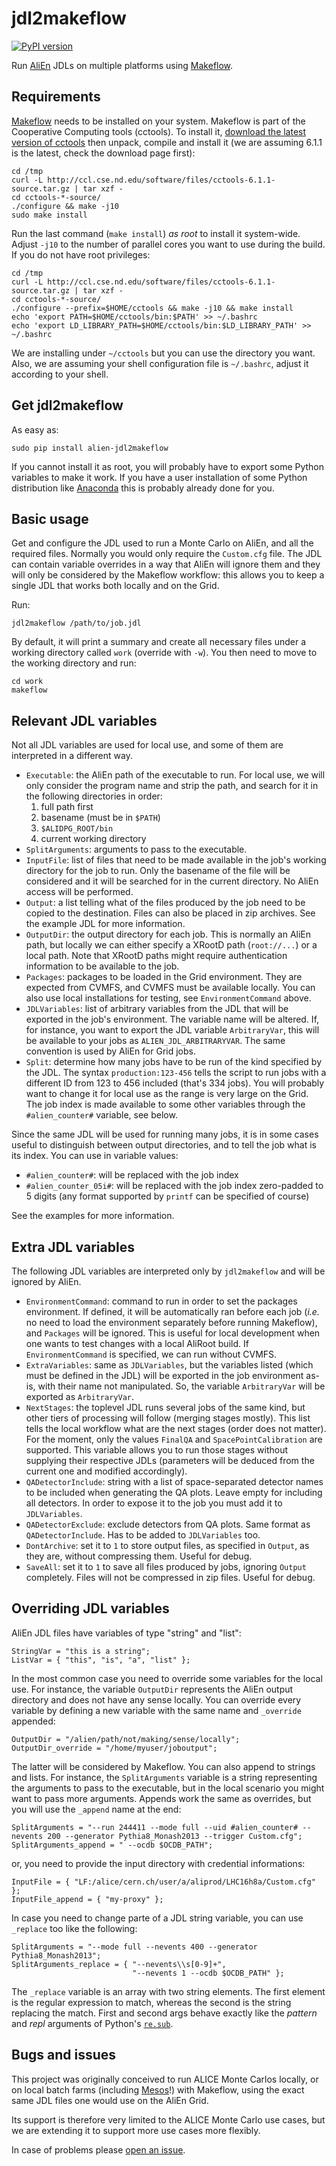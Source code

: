 jdl2makeflow
============

[![PyPI version](https://badge.fury.io/py/alien-jdl2makeflow.svg)](https://badge.fury.io/py/alien-jdl2makeflow)

Run [AliEn](http://alien.web.cern.ch) JDLs on multiple platforms using
[Makeflow](http://ccl.cse.nd.edu/software/makeflow).


Requirements
------------
[Makeflow](http://ccl.cse.nd.edu/software/makeflow) needs to be installed on
your system. Makeflow is part of the Cooperative Computing tools (cctools). To
install it, [download the latest
version of cctools](http://ccl.cse.nd.edu/software/downloadfiles.php) then
unpack, compile and install it (we are assuming 6.1.1 is the latest, check the
download page first):

    cd /tmp
    curl -L http://ccl.cse.nd.edu/software/files/cctools-6.1.1-source.tar.gz | tar xzf -
    cd cctools-*-source/
    ./configure && make -j10
    sudo make install

Run the last command (`make install`) *as root* to install it system-wide.
Adjust `-j10` to the number of parallel cores you want to use during the build.
If you do not have root privileges:

    cd /tmp
    curl -L http://ccl.cse.nd.edu/software/files/cctools-6.1.1-source.tar.gz | tar xzf -
    cd cctools-*-source/
    ./configure --prefix=$HOME/cctools && make -j10 && make install
    echo 'export PATH=$HOME/cctools/bin:$PATH' >> ~/.bashrc
    echo 'export LD_LIBRARY_PATH=$HOME/cctools/bin:$LD_LIBRARY_PATH' >> ~/.bashrc

We are installing under `~/cctools` but you can use the directory you want.
Also, we are assuming your shell configuration file is `~/.bashrc`, adjust it
according to your shell.


Get jdl2makeflow
----------------

As easy as:

    sudo pip install alien-jdl2makeflow

If you cannot install it as root, you will probably have to export some Python
variables to make it work. If you have a user installation of some Python
distribution like [Anaconda](https://www.continuum.io/downloads) this is
probably already done for you.


Basic usage
-----------

Get and configure the JDL used to run a Monte Carlo on AliEn, and all the
required files. Normally you would only require the `Custom.cfg` file. The JDL
can contain variable overrides in a way that AliEn will ignore them and they
will only be considered by the Makeflow workflow: this allows you to keep a
single JDL that works both locally and on the Grid.

Run:

    jdl2makeflow /path/to/job.jdl

By default, it will print a summary and create all necessary files under a
working directory called `work` (override with `-w`). You then need to move to
the working directory and run:

    cd work
    makeflow


Relevant JDL variables
----------------------

Not all JDL variables are used for local use, and some of them are interpreted
in a different way.

* `Executable`: the AliEn path of the executable to run. For local use, we will
  only consider the program name and strip the path, and search for it in the
  following directories in order:
    1. full path first
    2. basename (must be in `$PATH`)
    3. `$ALIDPG_ROOT/bin`
    4. current working directory
* `SplitArguments`: arguments to pass to the executable.
* `InputFile`: list of files that need to be made available in the job's working
  directory for the job to run. Only the basename of the file will be considered
  and it will be searched for in the current directory. No AliEn access will be
  performed.
* `Output`: a list telling what of the files produced by the job need to be
  copied to the destination. Files can also be placed in zip archives. See
  the example JDL for more information.
* `OutputDir`: the output directory for each job. This is normally an AliEn
  path, but locally we can either specify a XRootD path (`root://...`) or a
  local path. Note that XRootD paths might require authentication information to
  be available to the job.
* `Packages`: packages to be loaded in the Grid environment. They are expected
  from CVMFS, and CVMFS must be available locally. You can also use local
  installations for testing, see `EnvironmentCommand` above.
* `JDLVariables`: list of arbitrary variables from the JDL that will be exported
  in the job's environment. The variable name will be altered. If, for instance,
  you want to export the JDL variable `ArbitraryVar`, this will be available to
  your jobs as `ALIEN_JDL_ARBITRARYVAR`. The same convention is used by AliEn
  for Grid jobs.
* `Split`: determine how many jobs have to be run of the kind specified by the
  JDL. The syntax `production:123-456` tells the script to run jobs with a
  different ID from 123 to 456 included (that's 334 jobs). You will probably
  want to change it for local use as the range is very large on the Grid. The
  job index is made available to some other variables through the
  `#alien_counter#` variable, see below.

Since the same JDL will be used for running many jobs, it is in some cases
useful to distinguish between output directories, and to tell the job what is
its index. You can use in variable values:

* `#alien_counter#`: will be replaced with the job index
* `#alien_counter_05i#`: will be replaced with the job index zero-padded to 5
  digits (any format supported by `printf` can be specified of course)

See the examples for more information.


Extra JDL variables
-------------------

The following JDL variables are interpreted only by `jdl2makeflow` and will be
ignored by AliEn.

* `EnvironmentCommand`: command to run in order to set the packages environment.
  If defined, it will be automatically ran before each job (_i.e._ no need to
  load the environment separately before running Makeflow), and `Packages` will
  be ignored. This is useful for local development when one wants to test
  changes with a local AliRoot build. If `EnvironmentCommand` is specified,
  we can run without CVMFS.
* `ExtraVariables`: same as `JDLVariables`, but the variables listed (which must
  be defined in the JDL) will be exported in the job environment as-is, with
  their name not manipulated. So, the variable `ArbitraryVar` will be exported
  as `ArbitraryVar`.
* `NextStages`: the toplevel JDL runs several jobs of the same kind, but other
  tiers of processing will follow (merging stages mostly). This list tells
  the local workflow what are the next stages (order does not matter). For the
  moment, only the values `FinalQA` and `SpacePointCalibration` are supported.
  This variable allows you to run those stages without supplying their
  respective JDLs (parameters will be deduced from the current one and modified
  accordingly).
* `QADetectorInclude`: string with a list of space-separated detector names to
  be included when generating the QA plots. Leave empty for including all
  detectors. In order to expose it to the job you must add it to `JDLVariables`.
* `QADetectorExclude`: exclude detectors from QA plots. Same format as
  `QADetectorInclude`. Has to be added to `JDLVariables` too.
* `DontArchive`: set it to `1` to store output files, as specified in `Output`,
  as they are, without compressing them. Useful for debug.
* `SaveAll`: set it to `1` to save all files produced by jobs, ignoring `Output`
  completely. Files will not be compressed in zip files. Useful for debug.


Overriding JDL variables
------------------------

AliEn JDL files have variables of type "string" and "list":

    StringVar = "this is a string";
    ListVar = { "this", "is", "a", "list" };

In the most common case you need to override some variables for the local use.
For instance, the variable `OutputDir` represents the AliEn output directory and
does not have any sense locally. You can override every variable by defining a
new variable with the same name and `_override` appended:

    OutputDir = "/alien/path/not/making/sense/locally";
    OutputDir_override = "/home/myuser/joboutput";

The latter will be considered by Makeflow. You can also append to strings and
lists. For instance, the `SplitArguments` variable is a string representing the
arguments to pass to the executable, but in the local scenario you might want to
pass more arguments. Appends work the same as overrides, but you will use the
`_append` name at the end:

    SplitArguments = "--run 244411 --mode full --uid #alien_counter# --nevents 200 --generator Pythia8_Monash2013 --trigger Custom.cfg";
    SplitArguments_append = " --ocdb $OCDB_PATH";

or, you need to provide the input directory with credential informations:

    InputFile = { "LF:/alice/cern.ch/user/a/aliprod/LHC16h8a/Custom.cfg" };
    InputFile_append = { "my-proxy" };

In case you need to change parte of a JDL string variable, you can use `_replace` too like the
following:

    SplitArguments = "--mode full --nevents 400 --generator Pythia8_Monash2013";
    SplitArguments_replace = { "--nevents\\s[0-9]+",
                               "--nevents 1 --ocdb $OCDB_PATH" };

The `_replace` variable is an array with two string elements. The first element is the regular
expression to match, whereas the second is the string replacing the match. First and second args
behave exactly like the _pattern_ and _repl_ arguments of Python's
[`re.sub`](https://docs.python.org/3/library/re.html#re.sub).


Bugs and issues
---------------

This project was originally conceived to run ALICE Monte Carlos locally, or
on local batch farms (including
[Mesos](https://github.com/alisw/mesos-workqueue)!) with Makeflow, using the
exact same JDL files one would use on the AliEn Grid.

Its support is therefore very limited to the ALICE Monte Carlo use cases, but
we are extending it to support more use cases more flexibly.

In case of problems please [open an
issue](https://github.com/alisw/release-validation/issues).

